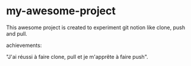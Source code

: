 # my-awesome-project

This awesome project is created to experiment git notion like clone, push and pull.


achievements:

"J'ai réussi à faire clone, pull et je m'apprête à faire push".